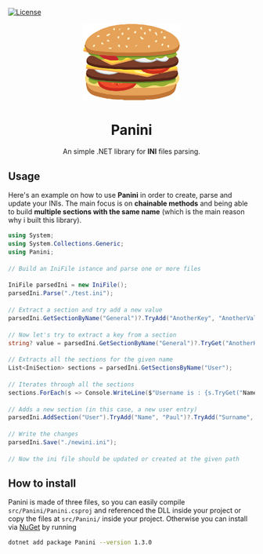 [![License](http://img.shields.io/:license-mit-blue.svg?style=flat-square)](http://badges.mit-license.org)

<p align="center">
  <img alt="Panini" src="./src/Panini/assets/panini.svg" width="200" />
</p>
<h1 align="center">
  Panini 
</h1>

<p align="center">
  An simple .NET library for <b>INI</b> files parsing.
</p>

## Usage

Here's an example on how to use **Panini** in order to create, parse and update your INIs. The main focus is on **chainable methods** and being able to build **multiple sections with the same name** (which is the main reason why i built this library).

```cs
using System;
using System.Collections.Generic;
using Panini;

// Build an IniFile istance and parse one or more files

IniFile parsedIni = new IniFile();
parsedIni.Parse("./test.ini");

// Extract a section and try add a new value
parsedIni.GetSectionByName("General")?.TryAdd("AnotherKey", "AnotherValue");

// Now let's try to extract a key from a section
string? value = parsedIni.GetSectionByName("General")?.TryGet("AnotherKey");

// Extracts all the sections for the given name
List<IniSection> sections = parsedIni.GetSectionsByName("User");

// Iterates through all the sections
sections.ForEach(s => Console.WriteLine($"Username is : {s.TryGet("Name")}"));

// Adds a new section (in this case, a new user entry)
parsedIni.AddSection("User").TryAdd("Name", "Paul")?.TryAdd("Surname", "Jacob");

// Write the changes
parsedIni.Save("./newini.ini");

// Now the ini file should be updated or created at the given path
```

## How to install

Panini is made of three files, so you can easily compile `src/Panini/Panini.csproj` and referenced the DLL inside your project or copy the files at `src/Panini/` inside your project. Otherwise you can install via [NuGet](https://www.nuget.org/packages/Panini/) by running

```bash
dotnet add package Panini --version 1.3.0
```
